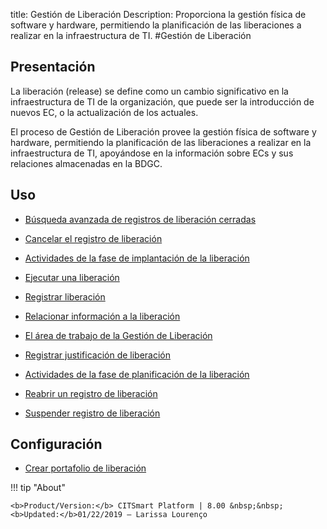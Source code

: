 title: Gestión de Liberación
Description: Proporciona la gestión física de software y hardware, permitiendo la planificación de las liberaciones a realizar en la infraestructura de TI.
#Gestión de Liberación


Presentación
------------

La liberación (release) se define como un cambio significativo en la infraestructura
de TI de la organización, que puede ser la introducción de nuevos EC, o la
actualización de los actuales.

El proceso de Gestión de Liberación provee la gestión física de
software y hardware, permitiendo la planificación de las liberaciones a realizar
en la infraestructura de TI, apoyándose en la información sobre ECs y sus
relaciones almacenadas en la BDGC.


Uso
-------

- [Búsqueda avanzada de registros de liberación cerradas](/es-es/citsmart-esp-8/processes/release/use/advanced-search-for-release.html)
 
- [Cancelar el registro de liberación](/es-es/citsmart-esp-8/processes/release/use/cancel-release.html)

- [Actividades de la fase de implantación de la liberación](/es-es/citsmart-esp-8/processes/release/use/deployment-release-activities.html)

- [Ejecutar una liberación](/es-es/citsmart-esp-8/processes/release/use/execute-release.html)

- [Registrar liberación](/es-es/citsmart-esp-8/processes/release/use/register-release-request.html)

- [Relacionar información a la liberación](/es-es/citsmart-esp-8/processes/release/use/relate-information-to-release.html)
   
- [El área de trabajo de la Gestión de Liberación](/es-es/citsmart-esp-8/processes/release/use/release-desktop.html)
   
- [Registrar justificación de liberación](/es-es/citsmart-esp-8/processes/release/use/release-justification.html)

- [Actividades de la fase de planificación de la liberación](/es-es/citsmart-esp-8/processes/release/use/release-planning-activities.html)
   
- [Reabrir un registro de liberación](/es-es/citsmart-esp-8/processes/release/use/reopen-release.html)

- [Suspender registro de liberación](/es-es/citsmart-esp-8/processes/release/use/suspend-release.html)

Configuración
-----------------

- [Crear portafolio de liberación](/es-es/citsmart-esp-8/processes/release/configuration/release-portfolio.html)
  
!!! tip "About"

    <b>Product/Version:</b> CITSmart Platform | 8.00 &nbsp;&nbsp;
    <b>Updated:</b>01/22/2019 – Larissa Lourenço

